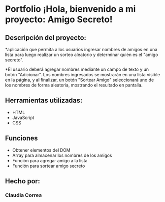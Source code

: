 # Portfolio ¡Hola, bienvenido a mi proyecto: Amigo Secreto!

## Descripción del proyecto:
*aplicación que permita a los usuarios ingresar nombres de amigos en una lista para luego realizar 
un sorteo aleatorio y determinar quién es el "amigo secreto".

*El usuario deberá agregar nombres mediante un campo de texto y un botón "Adicionar". 
Los nombres ingresados se mostrarán en una lista visible en la página, y al finalizar, un botón "Sortear Amigo" 
seleccionará uno de los nombres de forma aleatoria, mostrando el resultado en pantalla.

## Herramientas utilizadas:

* HTML
* JavaScript
* CSS

## Funciones

*  Obtener elementos del DOM
*  Array para almacenar los nombres de los amigos
*  Función para agregar amigo a la lista
*  Función para sortear amigo secreto

## Hecho por:

### Claudia Correa
